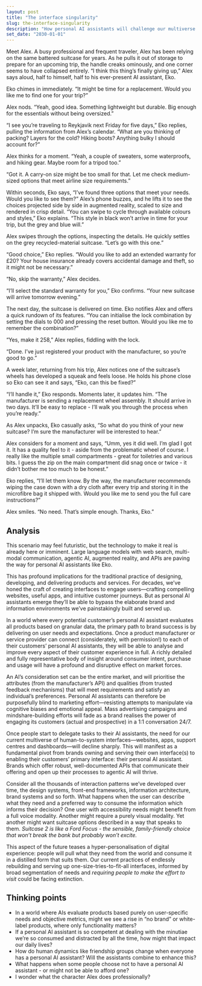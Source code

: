 ```yaml
---
layout: post
title: "The interface singularity"
slug: the-interface-singularity
description: "How personal AI assistants will challenge our multiverse of interfaces."
set_date: "2030-01-01"
---
```


Meet Alex. A busy professional and frequent traveler, Alex has been relying on the same battered suitcase for years. As he pulls it out of storage to prepare for an upcoming trip, the handle creaks ominously, and one corner seems to have collapsed entirely. “I think this thing’s finally giving up,” Alex says aloud, half to himself, half to his ever-present AI assistant, Eko.

Eko chimes in immediately. “It might be time for a replacement. Would you like me to find one for your trip?”

Alex nods. “Yeah, good idea. Something lightweight but durable. Big enough for the essentials without being oversized.”

“I see you’re traveling to Reykjavik next Friday for five days,” Eko replies, pulling the information from Alex’s calendar. “What are you thinking of packing? Layers for the cold? Hiking boots? Anything bulky I should account for?”

Alex thinks for a moment. “Yeah, a couple of sweaters, some waterproofs, and hiking gear. Maybe room for a tripod too.”

“Got it. A carry-on size might be too small for that. Let me check medium-sized options that meet airline size requirements.”

Within seconds, Eko says, “I’ve found three options that meet your needs. Would you like to see them?” Alex’s phone buzzes, and he lifts it to see the choices projected side by side in augmented reality, scaled to size and rendered in crisp detail. “You can swipe to cycle through available colours and styles,” Eko explains. “This style in black won’t arrive in time for your trip, but the grey and blue will.”

Alex swipes through the options, inspecting the details. He quickly settles on the grey recycled-material suitcase. “Let’s go with this one.”

“Good choice,” Eko replies. “Would you like to add an extended warranty for £20? Your house insurance already covers accidental damage and theft, so it might not be necessary.”

“No, skip the warranty,” Alex decides.

“I’ll select the standard warranty for you,” Eko confirms. “Your new suitcase will arrive tomorrow evening.”

The next day, the suitcase is delivered on time. Eko notifies Alex and offers a quick rundown of its features. “You can initialise the lock combination by setting the dials to 000 and pressing the reset button. Would you like me to remember the combination?”

“Yes, make it 258,” Alex replies, fiddling with the lock.

“Done. I’ve just registered your product with the manufacturer, so you’re good to go.”

A week later, returning from his trip, Alex notices one of the suitcase’s wheels has developed a squeak and feels loose. He holds his phone close so Eko can see it and says, “Eko, can this be fixed?”

“I’ll handle it,” Eko responds. Moments later, it updates him. “The manufacturer is sending a replacement wheel assembly. It should arrive in two days. It’ll be easy to replace - I’ll walk you through the process when you’re ready.”

As Alex unpacks, Eko casually asks, “So what do you think of your new suitcase? I’m sure the manufacturer will be interested to hear.”

Alex considers for a moment and says, “Umm, yes it did well. I’m glad I got it. It has a quality feel to it - aside from the problematic wheel of course. I really like the multiple small compartments - great for toiletries and various bits. I guess the zip on the main compartment did snag once or twice - it didn’t bother me too much to be honest.”

Eko replies, “I’ll let them know. By the way, the manufacturer recommends wiping the case down with a dry cloth after every trip and storing it in the microfibre bag it shipped with. Would you like me to send you the full care instructions?”

Alex smiles. “No need. That’s simple enough. Thanks, Eko.”

## Analysis

This scenario may feel futuristic, but the technology to make it real is already here or imminent. Large language models with web search, multi-modal communication, agentic AI, augmented reality, and APIs are paving the way for personal AI assistants like Eko.

This has profound implications for the traditional practice of  designing, developing, and delivering products and services. For decades, we’ve honed the craft of creating interfaces to engage users—crafting compelling websites, useful apps, and intuitive customer journeys. But as personal AI assistants emerge they’ll be able to bypass the elaborate brand and information environments we’ve painstakingly built and served up.

In a world where every potential customer’s personal AI assistant evaluates all products based on granular data, the primary path to brand success is by delivering on user needs and expectations. Once a product manufacturer or service provider can connect (considerately, with permission!) to each of their customers’ personal AI assistants, they will be able to analyse and improve every aspect of their customer experience in full. A richly detailed and fully representative body of insight around consumer intent, purchase and usage will have a profound and disruptive effect on market forces.

An AI’s consideration set can be the entire market, and will prioritise the attributes (from the manufacturer’s API) and qualities (from trusted feedback mechanisms) that will meet requirements and satisfy an individual’s preferences. Personal AI assistants can therefore be purposefully blind to marketing effort—resisting attempts to manipulate via cognitive biases and emotional appeal. Mass advertising campaigns and mindshare-building efforts will fade as a brand realises the power of engaging its customers (actual and prospective) in a 1:1 conversation 24/7.

Once people start to delegate tasks to their AI assistants, the need for our current multiverse of human-to-system interfaces—websites, apps, support centres and dashboards—will decline sharply. This will manifest as a fundamental pivot from brands owning and serving their own interface(s) to enabling their customers’ primary interface: their personal AI assistant. Brands which offer robust, well-documented APIs that communicate their offering and open up their processes to agentic AI will thrive.

Consider all the thousands of interaction patterns we’ve developed over time, the design systems, front-end frameworks, information architecture, brand systems and so forth. What happens when the user can describe what they need and a preferred way to consume the information which informs their decision? One user with accessibility needs might benefit from a full voice modality. Another might require a purely visual modality. Yet another might want suitcase options described in a way that speaks to them. *Suitcase 2 is like a Ford Focus - the sensible, family-friendly choice that won’t break the bank but probably won’t excite.*

This aspect of the future teases a hyper-personalisation of digital experience: people will pull what they need from the world and consume it in a distilled form that suits them. Our current practices of endlessly rebuilding and serving up one-size-tries-to-fit-all interfaces, informed by broad segmentation of needs and *requiring people to make the effort to visit* could be facing extinction.

## Thinking points

* In a world where AIs evaluate products based purely on user-specific needs and objective metrics, might we see a rise in “no brand” or white-label products, where only functionality matters?
* If a personal AI assistant is so competent at dealing with the minutiae we’re so consumed and distracted by all the time, how might that impact our daily lives?
* How do human dynamics like friendship groups change when everyone has a personal AI assistant? Will the assistants combine to enhance this?
* What happens when some people choose not to have a personal AI assistant - or might not be able to afford one?
* I wonder what the character Alex does professionally?